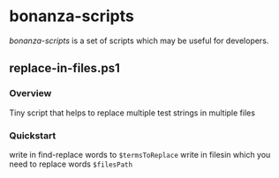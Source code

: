 # bonanza-scripts

*bonanza-scripts* is a set of scripts which may be useful for developers.

## replace-in-files.ps1

### Overview

Tiny script that helps to replace multiple test strings in multiple files

### Quickstart

write in find-replace words to `$termsToReplace` 
write in filesin which you need to replace words `$filesPath`
